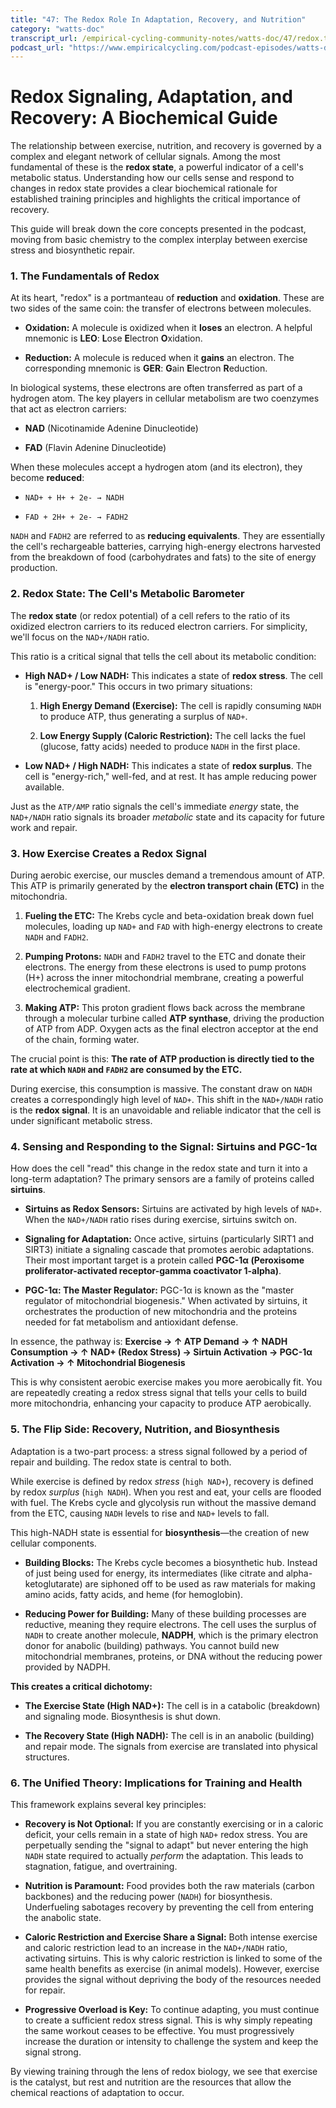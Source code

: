 ```yaml
---
title: "47: The Redox Role In Adaptation, Recovery, and Nutrition"
category: "watts-doc"
transcript_url: /empirical-cycling-community-notes/watts-doc/47/redox.txt
podcast_url: "https://www.empiricalcycling.com/podcast-episodes/watts-doc-47-the-redox-role-in-adaptation-recovery-and-nutrition"
---
```


# Redox Signaling, Adaptation, and Recovery: A Biochemical Guide

The relationship between exercise, nutrition, and recovery is governed by a complex and elegant network of cellular signals. Among the most fundamental of these is the **redox state**, a powerful indicator of a cell's metabolic status. Understanding how our cells sense and respond to changes in redox state provides a clear biochemical rationale for established training principles and highlights the critical importance of recovery.

This guide will break down the core concepts presented in the podcast, moving from basic chemistry to the complex interplay between exercise stress and biosynthetic repair.

### 1. The Fundamentals of Redox

At its heart, "redox" is a portmanteau of **reduction** and **oxidation**. These are two sides of the same coin: the transfer of electrons between molecules.

-   **Oxidation:** A molecule is oxidized when it **loses** an electron. A helpful mnemonic is **LEO**: **L**ose **E**lectron **O**xidation.
    
-   **Reduction:** A molecule is reduced when it **gains** an electron. The corresponding mnemonic is **GER**: **G**ain **E**lectron **R**eduction.
    

In biological systems, these electrons are often transferred as part of a hydrogen atom. The key players in cellular metabolism are two coenzymes that act as electron carriers:

-   **NAD** (Nicotinamide Adenine Dinucleotide)
    
-   **FAD** (Flavin Adenine Dinucleotide)
    

When these molecules accept a hydrogen atom (and its electron), they become **reduced**:

-   `NAD+ + H+ + 2e- → NADH`
    
-   `FAD + 2H+ + 2e- → FADH2`
    

`NADH` and `FADH2` are referred to as **reducing equivalents**. They are essentially the cell's rechargeable batteries, carrying high-energy electrons harvested from the breakdown of food (carbohydrates and fats) to the site of energy production.

### 2. Redox State: The Cell's Metabolic Barometer

The **redox state** (or redox potential) of a cell refers to the ratio of its oxidized electron carriers to its reduced electron carriers. For simplicity, we'll focus on the `NAD+/NADH` ratio.

This ratio is a critical signal that tells the cell about its metabolic condition:

-   **High NAD+ / Low NADH:** This indicates a state of **redox stress**. The cell is "energy-poor." This occurs in two primary situations:
    
    1.  **High Energy Demand (Exercise):** The cell is rapidly consuming `NADH` to produce ATP, thus generating a surplus of `NAD+`.
        
    2.  **Low Energy Supply (Caloric Restriction):** The cell lacks the fuel (glucose, fatty acids) needed to produce `NADH` in the first place.
        
-   **Low NAD+ / High NADH:** This indicates a state of **redox surplus**. The cell is "energy-rich," well-fed, and at rest. It has ample reducing power available.
    

Just as the `ATP/AMP` ratio signals the cell's immediate _energy_ state, the `NAD+/NADH` ratio signals its broader _metabolic_ state and its capacity for future work and repair.

### 3. How Exercise Creates a Redox Signal

During aerobic exercise, our muscles demand a tremendous amount of ATP. This ATP is primarily generated by the **electron transport chain (ETC)** in the mitochondria.

1.  **Fueling the ETC:** The Krebs cycle and beta-oxidation break down fuel molecules, loading up `NAD+` and `FAD` with high-energy electrons to create `NADH` and `FADH2`.
    
2.  **Pumping Protons:**  `NADH` and `FADH2` travel to the ETC and donate their electrons. The energy from these electrons is used to pump protons (H+) across the inner mitochondrial membrane, creating a powerful electrochemical gradient.
    
3.  **Making ATP:** This proton gradient flows back across the membrane through a molecular turbine called **ATP synthase**, driving the production of ATP from ADP. Oxygen acts as the final electron acceptor at the end of the chain, forming water.
    

The crucial point is this: **The rate of ATP production is directly tied to the rate at which `NADH` and `FADH2` are consumed by the ETC.**

During exercise, this consumption is massive. The constant draw on `NADH` creates a correspondingly high level of `NAD+`. This shift in the `NAD+/NADH` ratio is the **redox signal**. It is an unavoidable and reliable indicator that the cell is under significant metabolic stress.

### 4. Sensing and Responding to the Signal: Sirtuins and PGC-1α

How does the cell "read" this change in the redox state and turn it into a long-term adaptation? The primary sensors are a family of proteins called **sirtuins**.

-   **Sirtuins as Redox Sensors:** Sirtuins are activated by high levels of `NAD+`. When the `NAD+/NADH` ratio rises during exercise, sirtuins switch on.
    
-   **Signaling for Adaptation:** Once active, sirtuins (particularly SIRT1 and SIRT3) initiate a signaling cascade that promotes aerobic adaptations. Their most important target is a protein called **PGC-1α (Peroxisome proliferator-activated receptor-gamma coactivator 1-alpha)**.
    
-   **PGC-1α: The Master Regulator:** PGC-1α is known as the "master regulator of mitochondrial biogenesis." When activated by sirtuins, it orchestrates the production of new mitochondria and the proteins needed for fat metabolism and antioxidant defense.
    

In essence, the pathway is: **Exercise → ↑ ATP Demand → ↑ NADH Consumption → ↑ NAD+ (Redox Stress) → Sirtuin Activation → PGC-1α Activation → ↑ Mitochondrial Biogenesis**

This is why consistent aerobic exercise makes you more aerobically fit. You are repeatedly creating a redox stress signal that tells your cells to build more mitochondria, enhancing your capacity to produce ATP aerobically.

### 5. The Flip Side: Recovery, Nutrition, and Biosynthesis

Adaptation is a two-part process: a stress signal followed by a period of repair and building. The redox state is central to both.

While exercise is defined by redox _stress_ (`high NAD+`), recovery is defined by redox _surplus_ (`high NADH`). When you rest and eat, your cells are flooded with fuel. The Krebs cycle and glycolysis run without the massive demand from the ETC, causing `NADH` levels to rise and `NAD+` levels to fall.

This high-NADH state is essential for **biosynthesis**—the creation of new cellular components.

-   **Building Blocks:** The Krebs cycle becomes a biosynthetic hub. Instead of just being used for energy, its intermediates (like citrate and alpha-ketoglutarate) are siphoned off to be used as raw materials for making amino acids, fatty acids, and heme (for hemoglobin).
    
-   **Reducing Power for Building:** Many of these building processes are reductive, meaning they require electrons. The cell uses the surplus of `NADH` to create another molecule, **NADPH**, which is the primary electron donor for anabolic (building) pathways. You cannot build new mitochondrial membranes, proteins, or DNA without the reducing power provided by NADPH.
    

**This creates a critical dichotomy:**

-   **The Exercise State (High NAD+):** The cell is in a catabolic (breakdown) and signaling mode. Biosynthesis is shut down.
    
-   **The Recovery State (High NADH):** The cell is in an anabolic (building) and repair mode. The signals from exercise are translated into physical structures.
    

### 6. The Unified Theory: Implications for Training and Health

This framework explains several key principles:

-   **Recovery is Not Optional:** If you are constantly exercising or in a caloric deficit, your cells remain in a state of high `NAD+` redox stress. You are perpetually sending the "signal to adapt" but never entering the high `NADH` state required to actually _perform_ the adaptation. This leads to stagnation, fatigue, and overtraining.
    
-   **Nutrition is Paramount:** Food provides both the raw materials (carbon backbones) and the reducing power (`NADH`) for biosynthesis. Underfueling sabotages recovery by preventing the cell from entering the anabolic state.
    
-   **Caloric Restriction and Exercise Share a Signal:** Both intense exercise and caloric restriction lead to an increase in the `NAD+/NADH` ratio, activating sirtuins. This is why caloric restriction is linked to some of the same health benefits as exercise (in animal models). However, exercise provides the signal without depriving the body of the resources needed for repair.
    
-   **Progressive Overload is Key:** To continue adapting, you must continue to create a sufficient redox stress signal. This is why simply repeating the same workout ceases to be effective. You must progressively increase the duration or intensity to challenge the system and keep the signal strong.
    

By viewing training through the lens of redox biology, we see that exercise is the catalyst, but rest and nutrition are the resources that allow the chemical reactions of adaptation to occur.